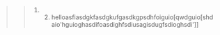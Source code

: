> > 1. 2. helloasfiasdgkfasdgkufgasdkgpsdhfoiguio[qwdguio[shdaio'hguioghasdifoasdighfsdiusagisdugfsdioghsdi']]
